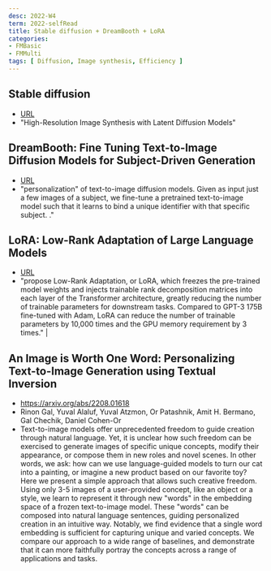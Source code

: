 ```yaml
---
desc: 2022-W4
term: 2022-selfRead
title: Stable diffusion + DreamBooth + LoRA  
categories:
- FMBasic
- FMMulti
tags: [ Diffusion, Image synthesis, Efficiency ]
---
```

 

## Stable diffusion 
+ [ URL](https://arxiv.org/abs/2112.10752) 
+ "High-Resolution Image Synthesis with Latent Diffusion Models"


## DreamBooth: Fine Tuning Text-to-Image Diffusion Models for Subject-Driven Generation 
+ [ URL](https://arxiv.org/abs/2208.12242) 
+  "personalization" of text-to-image diffusion models. Given as input just a few images of a subject, we fine-tune a pretrained text-to-image model such that it learns to bind a unique identifier with that specific subject. ." 


## LoRA: Low-Rank Adaptation of Large Language Models 
+ [  URL](https://arxiv.org/abs/2106.09685) 
+ "propose Low-Rank Adaptation, or LoRA, which freezes the pre-trained model weights and injects trainable rank decomposition matrices into each layer of the Transformer architecture, greatly reducing the number of trainable parameters for downstream tasks. Compared to GPT-3 175B fine-tuned with Adam, LoRA can reduce the number of trainable parameters by 10,000 times and the GPU memory requirement by 3 times." |


## An Image is Worth One Word: Personalizing Text-to-Image Generation using Textual Inversion
+ https://arxiv.org/abs/2208.01618
+ Rinon Gal, Yuval Alaluf, Yuval Atzmon, Or Patashnik, Amit H. Bermano, Gal Chechik, Daniel Cohen-Or
+ Text-to-image models offer unprecedented freedom to guide creation through natural language. Yet, it is unclear how such freedom can be exercised to generate images of specific unique concepts, modify their appearance, or compose them in new roles and novel scenes. In other words, we ask: how can we use language-guided models to turn our cat into a painting, or imagine a new product based on our favorite toy? Here we present a simple approach that allows such creative freedom. Using only 3-5 images of a user-provided concept, like an object or a style, we learn to represent it through new "words" in the embedding space of a frozen text-to-image model. These "words" can be composed into natural language sentences, guiding personalized creation in an intuitive way. Notably, we find evidence that a single word embedding is sufficient for capturing unique and varied concepts. We compare our approach to a wide range of baselines, and demonstrate that it can more faithfully portray the concepts across a range of applications and tasks.